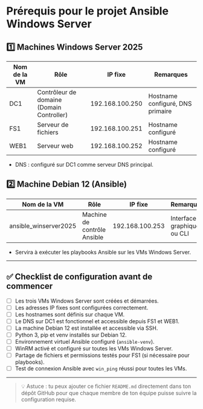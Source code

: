 # Prérequis pour le projet Ansible Windows Server

## 1️⃣ Machines Windows Server 2025
| Nom de la VM | Rôle | IP fixe | Remarques |
|--------------|------|---------|------------|
| DC1          | Contrôleur de domaine (Domain Controller) | 192.168.100.250 | Hostname configuré, DNS primaire |
| FS1          | Serveur de fichiers | 192.168.100.251 | Hostname configuré |
| WEB1         | Serveur web | 192.168.100.252 | Hostname configuré |

- DNS : configuré sur DC1 comme serveur DNS principal.

## 2️⃣ Machine Debian 12 (Ansible)
| Nom de la VM | Rôle | IP fixe | Remarques |
|--------------|------|---------|------------|
| ansible_winserver2025 | Machine de contrôle Ansible | 192.168.100.253 | Interface graphique ou CLI |

- Servira à exécuter les playbooks Ansible sur les VMs Windows Server.

---

## ✅ Checklist de configuration avant de commencer

- [ ] Les trois VMs Windows Server sont créées et démarrées.
- [ ] Les adresses IP fixes sont configurées correctement.
- [ ] Les hostnames sont définis sur chaque VM.
- [ ] Le DNS sur DC1 est fonctionnel et accessible depuis FS1 et WEB1.
- [ ] La machine Debian 12 est installée et accessible via SSH.
- [ ] Python 3, pip et venv installés sur Debian 12.
- [ ] Environnement virtuel Ansible configuré (`ansible-venv`).
- [ ] WinRM activé et configuré sur toutes les VMs Windows Server.
- [ ] Partage de fichiers et permissions testés pour FS1 (si nécessaire pour playbooks).
- [ ] Test de connexion Ansible avec `win_ping` réussi pour toutes les VMs.

---

> 💡 Astuce : tu peux ajouter ce fichier `README.md` directement dans ton dépôt GitHub pour que chaque membre de ton équipe puisse suivre la configuration requise.
